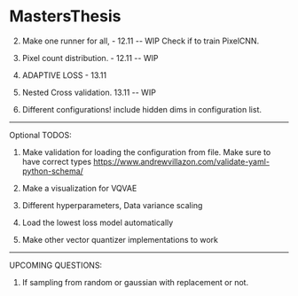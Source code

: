 # MastersThesis

2. Make one runner for all, - 12.11 -- WIP 
Check if to train PixelCNN. 

3. Pixel count distribution. - 12.11 -- WIP
4. ADAPTIVE LOSS - 13.11

5. Nested Cross validation. 13.11 -- WIP

6. Different configurations! include hidden dims in configuration list.

---------------------
Optional TODOS:
1. Make validation for loading the configuration from file. Make sure to have correct types
    https://www.andrewvillazon.com/validate-yaml-python-schema/

2. Make a visualization for VQVAE

3. Different hyperparameters, Data variance scaling

4. Load the lowest loss model automatically

5. Make other vector quantizer implementations to work
---------------------------------

UPCOMING QUESTIONS:
 1. If sampling from random or gaussian with replacement or not.
